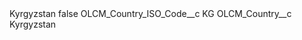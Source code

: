 <?xml version="1.0" encoding="UTF-8"?>
<CustomMetadata xmlns="http://soap.sforce.com/2006/04/metadata" xmlns:xsi="http://www.w3.org/2001/XMLSchema-instance" xmlns:xsd="http://www.w3.org/2001/XMLSchema">
    <label>Kyrgyzstan</label>
    <protected>false</protected>
    <values>
        <field>OLCM_Country_ISO_Code__c</field>
        <value xsi:type="xsd:string">KG</value>
    </values>
    <values>
        <field>OLCM_Country__c</field>
        <value xsi:type="xsd:string">Kyrgyzstan</value>
    </values>
</CustomMetadata>

